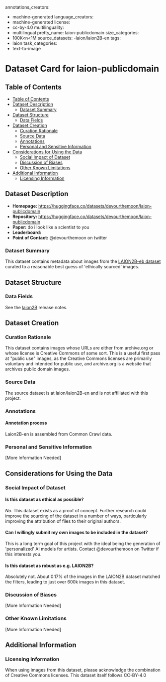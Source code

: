 annotations_creators:
- machine-generated
language_creators:
- machine-generated
license:
- cc-by-4.0
multilinguality:
- multilingual
pretty_name: laion-publicdomain
size_categories:
- 100K<n<1M
source_datasets: 
-laion/laion2B-en
tags:
- laion
task_categories:
- text-to-image

# Dataset Card for laion-publicdomain

## Table of Contents
- [Table of Contents](#table-of-contents)
- [Dataset Description](#dataset-description)
  - [Dataset Summary](#dataset-summary)
- [Dataset Structure](#dataset-structure)
  - [Data Fields](#data-fields)
- [Dataset Creation](#dataset-creation)
  - [Curation Rationale](#curation-rationale)
  - [Source Data](#source-data)
  - [Annotations](#annotations)
  - [Personal and Sensitive Information](#personal-and-sensitive-information)
- [Considerations for Using the Data](#considerations-for-using-the-data)
  - [Social Impact of Dataset](#social-impact-of-dataset)
  - [Discussion of Biases](#discussion-of-biases)
  - [Other Known Limitations](#other-known-limitations)
- [Additional Information](#additional-information)
  - [Licensing Information](#licensing-information)

## Dataset Description

- **Homepage:** https://huggingface.co/datasets/devourthemoon/laion-publicdomain
- **Repository:** https://huggingface.co/datasets/devourthemoon/laion-publicdomain
- **Paper:** do i look like a scientist to you
- **Leaderboard:**
- **Point of Contact:** @devourthemoon on twitter

### Dataset Summary

This dataset contains metadata about images from the [LAION2B-eb dataset](https://huggingface.co/laion/laion2B-en) curated to a reasonable best guess of 'ethically sourced' images.

## Dataset Structure

### Data Fields

See the [laion2B](https://laion.ai/blog/laion-400-open-dataset/) release notes.

## Dataset Creation

### Curation Rationale

This dataset contains images whose URLs are either from archive.org or whose license is Creative Commons of some sort. 
This is a useful first pass at "public use" images, as the Creative Commons licenses are primarily voluntary and intended for public use,
and archive.org is a website that archives public domain images.

### Source Data

The source dataset is at laion/laion2B-en and is not affiliated with this project.

### Annotations

#### Annotation process

Laion2B-en is assembled from Common Crawl data.

### Personal and Sensitive Information

[More Information Needed]

## Considerations for Using the Data

### Social Impact of Dataset

#### Is this dataset as ethical as possible?

*No.* This dataset exists as a proof of concept. Further research could improve the sourcing of the dataset in a number of ways, particularly improving the attribution of files to their original authors.

#### Can I willingly submit my own images to be included in the dataset?

This is a long term goal of this project with the ideal being the generation of 'personalized' AI models for artists. Contact @devourthemoon on Twitter if this interests you.

#### Is this dataset as robust as e.g. LAION2B?

Absolutely not. About 0.17% of the images in the LAION2B dataset matched the filters, leading to just over 600k images in this dataset.

### Discussion of Biases

[More Information Needed]

### Other Known Limitations

[More Information Needed]

## Additional Information

### Licensing Information

When using images from this dataset, please acknowledge the combination of Creative Commons licenses.
This dataset itself follows CC-BY-4.0
